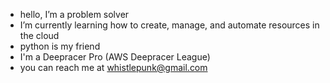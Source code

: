 - hello, I’m a problem solver
- I’m currently learning how to create, manage, and automate resources in the cloud
- python is my friend
- I'm a Deepracer Pro (AWS Deepracer League)
- you can reach me at whistlepunk@gmail.com

<!---
570091d/570091d is a ✨ special ✨ repository because its `README.md` (this file) appears on your GitHub profile.
You can click the Preview link to take a look at your changes.
--->
